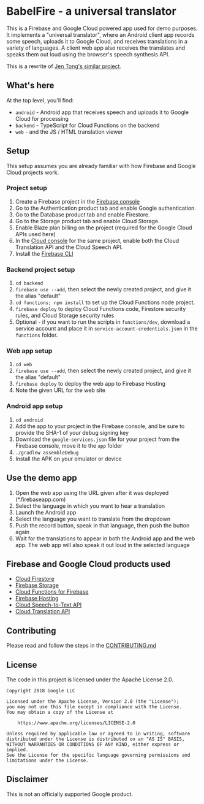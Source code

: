 # BabelFire - a universal translator

This is a Firebase and Google Cloud powered app used for demo purposes.  It implements a "universal translator", where an Android client app records some speech, uploads it to Google Cloud, and receives translations in a variety of languages.  A client web app also receives the translates and speaks them out loud using the browser's speech synthesis API.

This is a rewrite of [Jen Tong's similar project](https://github.com/mimming/zero-to-app-universal-translator).

## What's here

At the top level, you'll find:

- `android` - Android app that receives speech and uploads it to Google Cloud for processing
- `backend` - TypeScript for Cloud Functions on the backend
- `web` - and the JS / HTML translation viewer

## Setup

This setup assumes you are already familiar with how Firebase and Google Cloud projects work.

### Project setup

1. Create a Firebase project in the [Firebase console](https://console.firebase.google.com/)
1. Go to the Authentication product tab and enable Google authentication.
1. Go to the Database product tab and enable Firestore.
1. Go to the Storage product tab and enable Cloud Storage.
1. Enable Blaze plan billing on the project (required for the Google Cloud APIs used here)
1. In the [Cloud console](https://console.cloud.google.com/) for the same project, enable both the Cloud Translation API and the Cloud Speech API.
1. Install the [Firebase CLI](https://firebase.google.com/docs/cli/)

### Backend project setup

1. `cd backend`
1. `firebase use --add`, then select the newly created project, and give it the alias "default"
1. `cd functions; npm install` to set up the Cloud Functions node project.
1. `firebase deploy` to deploy Cloud Functions code, Firestore security rules, and Cloud Storage security rules
1. Optional - if you want to run the scripts in `functions/dev`, download a service account and place it in `service-account-credentials.json` in the `functions` folder.

### Web app setup

1. `cd web`
1. `firebase use --add`, then select the newly created project, and give it the alias "default"
1. `firebase deploy` to deploy the web app to Firebase Hosting
1. Note the given URL for the web site

### Android app setup

1. `cd android`
1. Add the app to your project in the Firebase console, and be sure to provide the SHA-1 of your debug signing key
1. Download the `google-services.json` file for your project from the Firebase console, move it to the `app` folder
1. `./gradlew assembleDebug`
1. Install the APK on your emulator or device

## Use the demo app

1. Open the web app using the URL given after it was deployed (*.firebaseapp.com)
1. Select the language in which you want to hear a translation
1. Launch the Android app
1. Select the language you want to translate from the dropdown
1. Push the record button, speak in that language, then push the button again
1. Wait for the translations to appear in both the Android app and the web app.  The web app will also speak it out loud in the selected language

## Firebase and Google Cloud products used

- [Cloud Firestore](https://firebase.google.com/docs/firestore/)
- [Firebase Storage](https://firebase.google.com/docs/storage/)
- [Cloud Functions for Firebase](https://firebase.google.com/docs/functions/)
- [Firebase Hosting](https://firebase.google.com/docs/hosting/)
- [Cloud Speech-to-Text API](https://cloud.google.com/speech-to-text/)
- [Cloud Translation API](https://cloud.google.com/translate/)

## Contributing

Please read and follow the steps in the [CONTRIBUTING.md](CONTRIBUTING.md)

## License

The code in this project is licensed under the Apache License 2.0.

```text
Copyright 2018 Google LLC

Licensed under the Apache License, Version 2.0 (the "License");
you may not use this file except in compliance with the License.
You may obtain a copy of the License at

    https://www.apache.org/licenses/LICENSE-2.0

Unless required by applicable law or agreed to in writing, software
distributed under the License is distributed on an "AS IS" BASIS,
WITHOUT WARRANTIES OR CONDITIONS OF ANY KIND, either express or implied.
See the License for the specific language governing permissions and
limitations under the License.
```

## Disclaimer

This is not an officially supported Google product.
